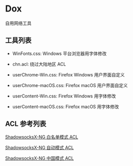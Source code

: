 # Dox

自用网络工具

## 工具列表

* WinFonts.css: Windows 平台浏览器用字体修改

* chn.acl: 绕过大陆地区 ACL

* userChrome-Win.css: Firefox Windows 用户界面自定义
* userChrome-macOS.css: Firefox macOS 用户界面自定义
* userContent-Win.css: Firefox Windows 用字体修改
* userContent-macOS.css: Firefox macOS 用字体修改

## ACL 参考列表

[ShadowsocksX-NG 白名单模式 ACL](https://raw.githubusercontent.com/shadowsocksr/shadowsocksr-libev/master/acl/chn.acl)

[ShadowsocksX-NG 自动模式 ACL](https://raw.githubusercontent.com/shadowsocksr/shadowsocksr-libev/master/acl/gfwlist.acl)

[ShadowsocksX-NG 中国模式 ACL](https://raw.githubusercontent.com/shadowsocksr/ShadowsocksX-NG/develop/ShadowsocksX-NG/backchn.acl)
